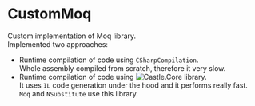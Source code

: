 # CustomMoq
Custom implementation of Moq library.  
Implemented two approaches:
 - Runtime compilation of code using `CSharpCompilation`.  
   Whole assembly compiled from scratch, therefore it very slow.
 - Runtime compilation of code using ![Castle.Core](https://github.com/castleproject/Core/tree/master) library.  
   It uses `IL` code generation under the hood and it performs really fast.  
   `Moq` and `NSubstitute` use this library.


